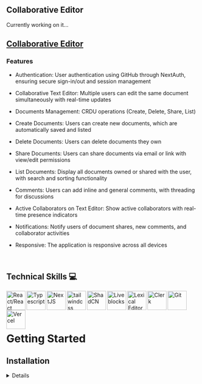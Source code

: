 ## Collaborative Editor

<p>
Currently working on it...
</p>

## [Collaborative Editor]()

### Features

- Authentication: User authentication using GitHub through NextAuth, ensuring secure sign-in/out and session management

- Collaborative Text Editor: Multiple users can edit the same document simultaneously with real-time updates

- Documents Management: CRDU operations (Create, Delete, Share, List)

- Create Documents: Users can create new documents, which are automatically saved and listed

- Delete Documents: Users can delete documents they own

- Share Documents: Users can share documents via email or link with view/edit permissions

- List Documents: Display all documents owned or shared with the user, with search and sorting functionality

- Comments: Users can add inline and general comments, with threading for discussions

- Active Collaborators on Text Editor: Show active collaborators with real-time presence indicators

- Notifications: Notify users of document shares, new comments, and collaborator activities

- Responsive: The application is responsive across all devices

<br />

## Technical Skills 💻

<img align="left" alt="React/React Native" height="50px" src="https://cdn.svgporn.com/logos/react.svg" />
<img align="left" alt="Typescript" height="50px" src="https://cdn.svgporn.com/logos/typescript-icon.svg" />
<img align="left" alt="NextJS" height="50px" src="https://cdn.svgporn.com/logos/nextjs-icon.svg" />
<img align="left" alt="tailwindcss" height="50px" src="https://cdn.svgporn.com/logos/tailwindcss-icon.svg" />
<img align="left" alt="ShadCN" height="50px" src="https://avatars.githubusercontent.com/u/139895814?s=280&v=4" />
<img align="left" alt="Liveblocks" height="50px" src="https://pbs.twimg.com/profile_images/1623982338630733826/_dFRCa3T_400x400.png" />
<img align="left" alt="Lexical Editor" height="50px" src="https://seeklogo.com/images/L/lexical-icon-logo-270F9AECD6-seeklogo.com.png" />
<img align="left" alt="Clerk" height="50px" src="https://uploads.productlane.com/7254258eb34a7b4626b86f0fbd4c1ed6.png" />
<img align="left" alt="Git" height="50px" src="https://cdn.svgporn.com/logos/git-icon.svg" />
<img align="left" alt="Vercel" height="50px" src="https://cdn.svgporn.com/logos/vercel-icon.svg" />

<br />
<br />
<br />
<br />

# Getting Started

## Installation

<details>
1. Open Terminal.

2. Change the current working directory to the location where you want the cloned directory.

3. Clone the repository: `git clone https://github.com/jhwa426/Collaborative-Editor`

4. Navigate to the project directory: `cd collaborative-editor`

5. Install the dependencies: `npm install`

6. Set Up Environment Variables

Create a new file named `.env.local` in the root of your project and add the following content:

```env
#Clerk
NEXT_PUBLIC_CLERK_PUBLISHABLE_KEY=
CLERK_SECRET_KEY=
NEXT_PUBLIC_CLERK_SIGN_IN_URL=/sign-in
NEXT_PUBLIC_CLERK_SIGN_UP_URL=/sign-up

#Liveblocks
NEXT_PUBLIC_LIVEBLOCKS_PUBLIC_KEY=
LIVEBLOCKS_SECRET_KEY=
```

**Running the Project**

```bash
npm run dev
```

Open [http://localhost:3000](http://localhost:3000) in your browser to view the project.

7. Open your browser and visit: `http://localhost:3000`
</details>
